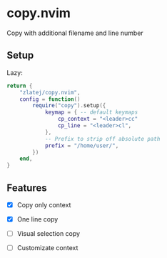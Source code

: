 # copy.nvim

Copy with additional filename and line number

## Setup

Lazy:

```lua
return {
	"zlatej/copy.nvim",
	config = function()
		require("copy").setup({
            keymap = { -- default keymaps
                cp_context = "<leader>cc"
                cp_line = "<leader>cl", 
            },
            -- Prefix to strip off absolute path
            prefix = "/home/user/",
        })
	end,
}
```

## Features 
- [x] Copy only context
- [x] One line copy
- [ ] Visual selection copy
- [ ] Customizate context

